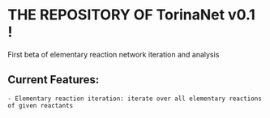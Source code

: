 # THE REPOSITORY OF TorinaNet v0.1 !
First beta of elementary reaction network iteration and analysis

## Current Features:
    - Elementary reaction iteration: iterate over all elementary reactions of given reactants
